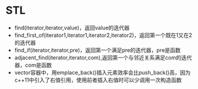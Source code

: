 # STL

- find(iterator,iterator,value)，返回value的迭代器
- find_first_of(iterator1,iterator1,iterator2,iterator2)，返回第一个既在1又在2的迭代器
- find_if(iterator,iterator,pre)，返回第一个满足pre的迭代器，pre是函数
- adjacent_find(iterator,iterator,com),返回第一个与邻近关系满足com的迭代器，com是函数
- vector容器中，用emplace_back()插入元素效率会比push_back()高，因为c++11中引入了右值引用，使用前者插入右值时可以少调用一次构造函数

